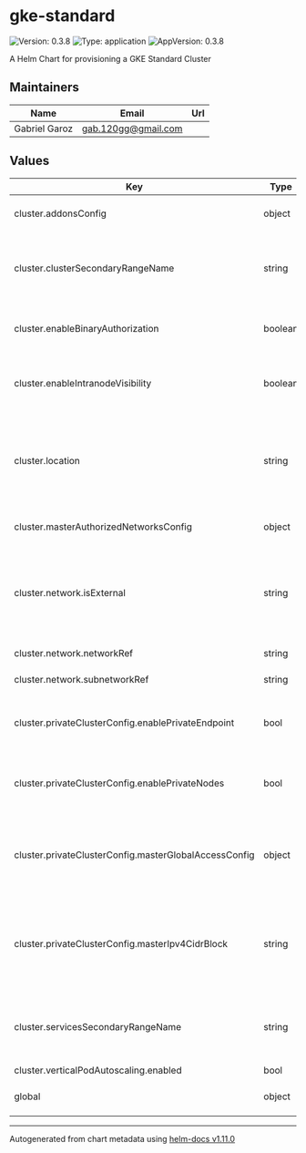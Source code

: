 # gke-standard

![Version: 0.3.8](https://img.shields.io/badge/Version-0.3.8-informational?style=flat-square) ![Type: application](https://img.shields.io/badge/Type-application-informational?style=flat-square) ![AppVersion: 0.3.8](https://img.shields.io/badge/AppVersion-0.3.8-informational?style=flat-square)

A Helm Chart for provisioning a GKE Standard Cluster

## Maintainers

| Name | Email | Url |
| ---- | ------ | --- |
| Gabriel Garoz | <gab.120gg@gmail.com> |  |

## Values

| Key | Type | Default | Description |
|-----|------|---------|-------------|
| cluster.addonsConfig | object | See each add-on default value | GKE add-ons configuration |
| cluster.clusterSecondaryRangeName | string | `"pods"` | Private IP range name for pods to use, this range must already exist |
| cluster.enableBinaryAuthorization | boolean | `false` | Whether to enable Binary Authorization |
| cluster.enableIntranodeVisibility | boolean | `false` | Whether Intra-node visibility is enabled for this cluster.  |
| cluster.location | string | `"us-central1"` | Compute location (region for a regional cluster or zone for a zonal cluster) |
| cluster.masterAuthorizedNetworksConfig | object | `{"cidrBlock":"0.0.0.0/0","displayName":"Public internet"}` | Master authorized networks |
| cluster.network.isExternal | string | `"false"` | Whether the network reference managed by Config Connector. If managed, set "true". |
| cluster.network.networkRef | string | `"network-regional"` | Reference to the VPC |
| cluster.network.subnetworkRef | string | `"subnet-regional"` | Reference to the subnet |
| cluster.privateClusterConfig.enablePrivateEndpoint | bool | `false` | Whether the cluster endpoint should be private |
| cluster.privateClusterConfig.enablePrivateNodes | bool | `true` | Whether the cluster nodes should be private |
| cluster.privateClusterConfig.masterGlobalAccessConfig | object | `{"enabled":true}` | Enable global access to the GKE control plane's internal loab balancer. |
| cluster.privateClusterConfig.masterIpv4CidrBlock | string | `"10.254.0.0/28"` | Immutable. The IP range in CIDR notation to use for the hosted master network.        |
| cluster.servicesSecondaryRangeName | string | `"services"` | Private IP range name for services to use, this range must already exist |
| cluster.verticalPodAutoscaling.enabled | bool | `true` |  |
| global | object | REQUIRED | The GCP Project ID for this cluster |

----------------------------------------------
Autogenerated from chart metadata using [helm-docs v1.11.0](https://github.com/norwoodj/helm-docs/releases/v1.11.0)
